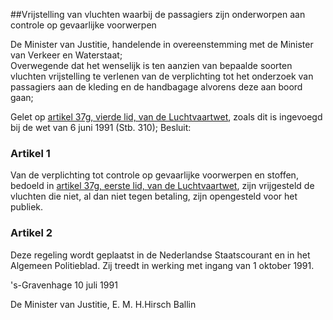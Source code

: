<meta http-equiv='Content-Type' content='text/html; charset=utf-8' />

##Vrijstelling van vluchten waarbij de passagiers zijn onderworpen aan controle op gevaarlijke voorwerpen

De Minister van Justitie, handelende in overeenstemming met de Minister van Verkeer en Waterstaat;  
Overwegende dat het wenselijk is ten aanzien van bepaalde soorten vluchten vrijstelling te verlenen van de verplichting tot het onderzoek van passagiers aan de kleding en de handbagage alvorens deze aan boord gaan;

Gelet op [artikel 37g, vierde lid, van de Luchtvaartwet](../../../../../../../../../../../../wet/luchtvaartwet/BWBR0002267/README.md), zoals dit is ingevoegd bij de wet van 6 juni 1991 (Stb. 310);
Besluit:    

### Artikel  1  

Van de verplichting tot controle op gevaarlijke voorwerpen en stoffen, bedoeld in [artikel 37g, eerste lid, van de Luchtvaartwet](../../../../../../../../../../../../wet/luchtvaartwet/BWBR0002267/README.md), zijn vrijgesteld de vluchten die niet, al dan niet tegen betaling, zijn opengesteld voor het publiek.  

### Artikel  2  

Deze regeling wordt geplaatst in de Nederlandse Staatscourant en in het Algemeen Politieblad. Zij treedt in werking met ingang van 1 oktober 1991.  

's-Gravenhage 
10 juli 1991    

De 
Minister van Justitie, 
E. M. H.Hirsch Ballin    
